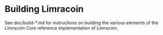 Building Limracoin
================

See doc/build-*.md for instructions on building the various
elements of the Limracoin Core reference implementation of Limracoin.
